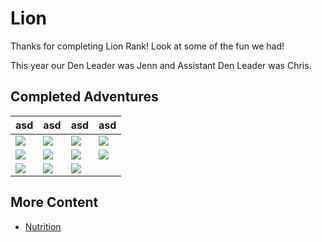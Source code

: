 # Lion

Thanks for completing Lion Rank! Look at some of the fun we had!

This year our Den Leader was Jenn and Assistant Den Leader was Chris.

## Completed Adventures

| asd | asd | asd | asd |
| --- | --- | --- | --- |
| ![](img/loops/lion/95_100.png) | ![](img/loops/lion/89_100.png) | ![](img/loops/lion/90_100.png) | ![](img/loops/lion/86_100.png) |
| ![](img/loops/lion/88_100.png) | ![](img/loops/lion/91_100.png) | ![](img/loops/lion/96_100.png) | ![](img/loops/lion/85_100.png) |
| ![](img/loops/lion/87_100.png) | ![](img/loops/lion/97_100.png) | ![](img/loops/lion/93_100.png) | |

## More Content

* [Nutrition](https://1drv.ms/w/s!Amnwl-PZ2kHpkfRmuAW7zfvyYjc7ug?e=bbnC3V)
